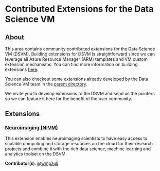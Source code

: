 # Contributed Extensions for the Data Science VM

## About
This area  contains community contributed extensions for the Data Science VM (DSVM). Building extensions for DSVM is straightforward since we can leverage all Azure Resource Manager (ARM) templates and VM custom extension mechanisms. 
You can find more information on building extensions [here](https://docs.microsoft.com/azure/virtual-machines/extensions/overview). 

You can also checkout some extensions already developed by the Data Science VM team in the [parent directory](https://github.com/Azure/DataScienceVM/tree/master/Extensions). 

We invite you to develop extensions to the DSVM and send us the pointers so we can feature it here for the benefit of the user community. 

## Extensions

### [Neuroimaging (NIVM)](https://github.com/wmpauli/NIVM/)

This extension enables neuroimaging scientists to have easy access to scalable computing and storage resources on the cloud for their research projects and combine it with the rich data science, machine learning and analytics toolset on the DSVM.

**Contributor(s)**: [@wmpauli](https://github.com/wmpauli)



